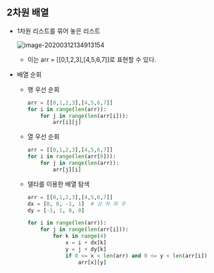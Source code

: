 ## 2차원 배열

- 1차원 리스트를 묶어 놓은 리스트

  ![image-20200312134913154](C:\Users\Park\AppData\Roaming\Typora\typora-user-images\image-20200312134913154.png)

  - 이는 arr = [[0,1,2,3],[4,5,6,7]]로 표현할 수 있다.

- 배열 순회

  - 행 우선 순회

    ```python
    arr = [[0,1,2,3],[4,5,6,7]]
    for i in range(len(arr)):
        for j in range(len(arr[i])):
            arr[i][j]
    ```

  - 열 우선 순회

    ```python
    arr = [[0,1,2,3],[4,5,6,7]]
    for i in range(len(arr[0])):
        for j in range(len(arr)):
            arr[j][i]
    ```

  - 델타를 이용한 배열 탐색

    ```python
    arr = [[0,1,2,3],[4,5,6,7]]
    dx = [0, 0, -1, 1]	# 상 하 좌 우
    dy = [-1, 1, 0, 0]
    
    for i in range(len(arr)):
        for j in range(len(arr[i])):
            for k in range(4)
    	        x = i + dx[k]
        	    y = j + dy[k]
                if 0 <= x < len(arr) and 0 <= y < len(arr[i])
    	        	arr[x][y]
    ```

    

